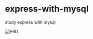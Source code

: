 # express-with-mysql
study express with mysql

![ERD]("https://d2sqqdb3t4xrq5.cloudfront.net/upload/uR89EPjv38aEaK5yy/UWJzZXdlSENRd2pvZDNhV1lfRjN6OUNXU0w2VFg5M0FZWTMucG5n")
